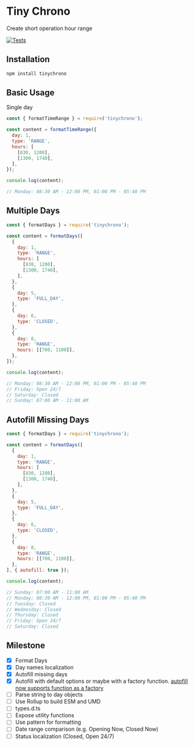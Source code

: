 # Tiny Chrono

Create short operation hour range

[![Tests](https://github.com/seanghay/tinychrono/actions/workflows/test.yml/badge.svg)](https://github.com/seanghay/tinychrono/actions/workflows/test.yml)


## Installation

```sh
npm install tinychrono
```

## Basic Usage

Single day

```js
const { formatTimeRange } = require('tinychrono');

const content = formatTimeRange({
  day: 1,
  type: 'RANGE',
  hours: [
    [830, 1200],
    [1300, 1740],
  ],
});

console.log(content);

// Monday: 08:30 AM - 12:00 PM, 01:00 PM - 05:40 PM

```
## Multiple Days

```js
const { formatDays } = require('tinychrono');

const content = formatDays([
  {
    day: 1,
    type: 'RANGE',
    hours: [
      [830, 1200],
      [1300, 1740],
    ],
  },
  {
    day: 5,
    type: 'FULL_DAY',
  },
  {
    day: 6,
    type: 'CLOSED',
  },
  {
    day: 0,
    type: 'RANGE',
    hours: [[700, 1100]],
  },
]);

console.log(content);

// Monday: 08:30 AM - 12:00 PM, 01:00 PM - 05:40 PM
// Friday: Open 24/7
// Saturday: Closed
// Sunday: 07:00 AM - 11:00 AM
```

## Autofill Missing Days

```js
const { formatDays } = require('tinychrono');

const content = formatDays([
  {
    day: 1,
    type: 'RANGE',
    hours: [
      [830, 1200],
      [1300, 1740],
    ],
  },
  {
    day: 5,
    type: 'FULL_DAY',
  },
  {
    day: 6,
    type: 'CLOSED',
  },
  {
    day: 0,
    type: 'RANGE',
    hours: [[700, 1100]],
  },
], { autofill: true });

console.log(content);

// Sunday: 07:00 AM - 11:00 AM
// Monday: 08:30 AM - 12:00 PM, 01:00 PM - 05:40 PM
// Tuesday: Closed
// Wednesday: Closed
// Thursday: Closed
// Friday: Open 24/7
// Saturday: Closed

```



## Milestone

- [x] Format Days  
- [x] Day names localization
- [x] Autofill missing days
- [x] Autofill with default options or maybe with a factory function. [autofill now supports function as a factory](https://github.com/seanghay/tinychrono/commit/e866b9e7098a54e71f4b68a502a49fbb1be5b1c5)
- [ ] Parse string to day objects
- [ ] Use Rollup to build ESM and UMD 
- [ ] types.d.ts
- [ ] Expose utility functions
- [ ] Use pattern for formatting
- [ ] Date range comparison (e.g. Opening Now, Closed Now)
- [ ] Status localization (Closed, Open 24/7)
